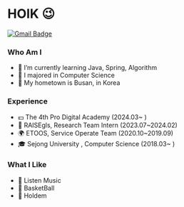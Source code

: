 # HOIK 😉
[![Gmail Badge](https://img.shields.io/badge/Gmail-D14836?style=flat&logo=Gmail&logoColor=white)](mailto:bluesky2915@gmail.com)
### Who Am I
- 🌱 I’m currently learning Java, Spring, Algorithm
- 🥇 I majored in Computer Science
- 🚅 My hometown is Busan, in Korea

### Experience
- 💵 The 4th Pro Digital Academy (2024.03~ )
- 📄 RAISEgls, Research Team Intern (2023.07~2024.02)
- 🌍 ETOOS, Service Operate Team (2020.10~2019.09)
- 🎓 Sejong University , Computer Science (2018.03~ )

### What I Like
- 🎵 Listen Music
- 🔵 BasketBall
- 🍕 Holdem
